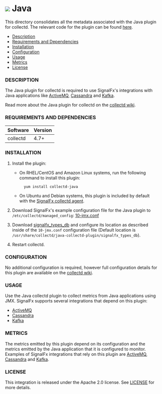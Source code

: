 # ![](./img/integrations_java.png) Java

This directory consolidates all the metadata associated with the Java plugin for collectd. The relevant code for the plugin can be found [here](https://github.com/signalfx/collectd/blob/master/src/java.c).

- [Description](#description)
- [Requirements and Dependencies](#requirements-and-dependencies)
- [Installation](#installation)
- [Configuration](#configuration)
- [Usage](#usage)
- [Metrics](#metrics)
- [License](#license)

### DESCRIPTION

The Java plugin for collectd is required to use SignalFx's integrations with Java applications like [ActiveMQ](https://docs.signalfx.com/en/latest/integrations/integrations-reference/integrations.activemq.html), [Cassandra](https://docs.signalfx.com/en/latest/integrations/integrations-reference/integrations.cassandra.html) and [Kafka](https://docs.signalfx.com/en/latest/integrations/integrations-reference/integrations.kafka.html).

Read more about the Java plugin for collectd on the [collectd wiki](https://collectd.org/wiki/index.php/Plugin:Java).

### REQUIREMENTS AND DEPENDENCIES

| Software  | Version        |
|-----------|----------------|
| collectd  | 4.7+ |

### INSTALLATION

1. Install the plugin:

    * On RHEL/CentOS and Amazon Linux systems, run the following command to install this plugin:

            yum install collectd-java


    * On Ubuntu and Debian systems, this plugin is included by default with the [SignalFx collectd agent](https://github.com/signalfx/integrations/tree/master/collectd)[](sfx_link:sfxcollectd).

2. Download SignalFx's example configuration file for the Java plugin to `/etc/collectd/managed_config`: [10-jmx.conf](https://github.com/signalfx/integrations/blob/master/collectd-java/10-jmx.conf)

3. Download [signalfx\_types\_db](https://github.com/signalfx/integrations/tree/master/collectd-java/signalfx_types_db) and configure its location as described inside of the `10-jmx.conf` configuration file (Default location is  `/usr/share/collectd/java-collectd-plugin/signalfx_types_db`).

4. Restart collectd.

### CONFIGURATION

No additional configuration is required, however full configuration details for this plugin are available on the [collectd wiki](https://collectd.org/wiki/index.php/Plugin:Java).

### USAGE

Use the Java collectd plugin to collect metrics from Java applications using JMX. SignalFx supports several integrations that depend on this plugin:

* [ActiveMQ](https://docs.signalfx.com/en/latest/integrations/integrations-reference/integrations.activemq.html)
* [Cassandra](https://docs.signalfx.com/en/latest/integrations/integrations-reference/integrations.cassandra.html)
* [Kafka](https://docs.signalfx.com/en/latest/integrations/integrations-reference/integrations.kafka.html)

### METRICS

The metrics emitted by this plugin depend on its configuration and the metrics emitted by the Java application that it is configured to monitor. Examples of SignalFx integrations that rely on this plugin are [ActiveMQ](https://docs.signalfx.com/en/latest/integrations/integrations-reference/integrations.activemq.html), [Cassandra](https://docs.signalfx.com/en/latest/integrations/integrations-reference/integrations.cassandra.html) and [Kafka](https://docs.signalfx.com/en/latest/integrations/integrations-reference/integrations.kafka.html).

### LICENSE

This integration is released under the Apache 2.0 license. See [LICENSE](./LICENSE) for more details.

